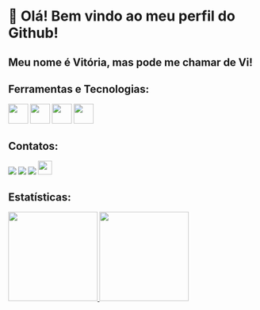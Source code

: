 # 👋 Olá! Bem vindo ao meu perfil do Github!
## Meu nome é Vitória, mas pode me chamar de Vi!

## Ferramentas e Tecnologias:
<img loading="lazy" src="https://cdn.jsdelivr.net/gh/devicons/devicon@latest/icons/html5/html5-original-wordmark.svg" width="40" height="40"/> <img loading="lazy" src="https://cdn.jsdelivr.net/gh/devicons/devicon@latest/icons/css3/css3-original-wordmark.svg" width="40" height="40"/> <img loading="lazy" src="https://cdn.jsdelivr.net/gh/devicons/devicon@latest/icons/figma/figma-original.svg" width="40" height="40"/> <img loading="lazy" src="https://cdn.jsdelivr.net/gh/devicons/devicon@latest/icons/javascript/javascript-original.svg" width="40" height="40"/>

## Contatos:

<div>
<a href="https://https://www.instagram.com/vpaesi/" target="_blank"><img loading="lazy" src="https://img.shields.io/badge/-Instagram-%23E4405F?style=for-the-badge&logo=instagram&logoColor=white" target="_blank"></a>
<a href = "mailto:paesivitoria@gmail.com"><img loading="lazy" src="https://img.shields.io/badge/Gmail-D14836?style=for-the-badge&logo=gmail&logoColor=white" target="_blank"></a>
<a href="https://www.linkedin.com/in/vpaesi/" target="_blank"><img loading="lazy" src="https://img.shields.io/badge/-LinkedIn-%230077B5?style=for-the-badge&logo=linkedin&logoColor=white" target="_blank"></a>   
<a href="https://portfolio-vitoria-de-camargo.vercel.app/" target="_blank"><img loading="lazy" src="https://img.shields.io/badge/Portfólio%20-8A2BE2?style=flat-square" target="_blank" max-width="100%" height="28"></a>
</div>

## Estatísticas:
<div>
<a href="https://github.com/vpaesi">
<img loading="lazy" height="180em" src="https://github-readme-stats.vercel.app/api/top-langs/?username=vpaesi&layout=compact&langs_count=7&theme=dracula"/>
<img loading="lazy" height="180em" src="https://github-readme-stats.vercel.app/api?username=vpaesi&show_icons=true&theme=dracula&include_all_commits=true&count_private=true"/>
</div>
